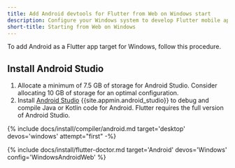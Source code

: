 ```yaml
---
title: Add Android devtools for Flutter from Web on Windows start
description: Configure your Windows system to develop Flutter mobile apps for Android.
short-title: Starting from Web on Windows
---
```


To add Android as a Flutter app target for Windows, follow this procedure.

## Install Android Studio

1. Allocate a minimum of 7.5 GB of storage for Android Studio.
   Consider allocating 10 GB of storage for an optimal configuration.
1. Install [Android Studio][] {{site.appmin.android_studio}} to debug and compile
   Java or Kotlin code for Android.
   Flutter requires the full version of Android Studio.

{% include docs/install/compiler/android.md
   target='desktop'
   devos='windows'
   attempt="first" -%}

{% include docs/install/flutter-doctor.md
   target='Android'
   devos='Windows'
   config='WindowsAndroidWeb' %}

[Android Studio]: https://developer.android.com/studio/install#win
